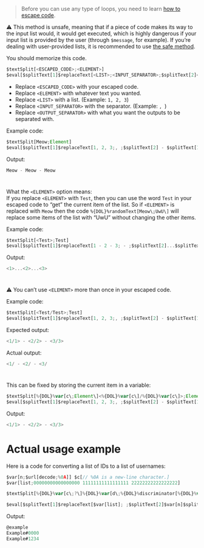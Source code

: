 > Before you can use any type of loops, you need to learn [how to escape code](../main/Escaping.md).

:warning: This method is unsafe, meaning that if a piece of code makes its way to the input list would, it would get executed, which is highly dangerous if your input list is provided by the user (through `$message`, for example). If you’re dealing with user-provided lists, it is recommended to use [the safe method](../For%20Each/Safe%20method.md).

You should memorize this code.
```js
$textSplit[<ESCAPED_CODE>;<ELEMENT>]
$eval[$splitText[1]$replaceText[<LIST>;<INPUT_SEPARATOR>;$splitText[2]<OUTPUT_SEPARATOR>$splitText[1]]$splitText[2]]
```
- Replace `<ESCAPED_CODE>` with your escaped code.
- Replace `<ELEMENT>` with whatever text you wanted.
- Replace `<LIST>` with a list. (Example: `1, 2, 3`)
- Replace `<INPUT_SEPARATOR>` with the separator. (Example: `, `)
- Replace `<OUTPUT_SEPARATOR>` with what you want the outputs to be separated with.

Example code:
```js
$textSplit[Meow;Element]
$eval[$splitText[1]$replaceText[1, 2, 3;, ;$splitText[2] - $splitText[1]]$splitText[2]]
```
Output:
```js
Meow - Meow - Meow
```

#

What the `<ELEMENT>` option means: \
If you replace `<ELEMENT>` with `Test`, then you can use the word `Test` in your escaped code to “get” the current item of the list. So if `<ELEMENT>` is replaced with `Meow` then the code `%{DOL}%randomText[Meow\;UwU\]` will replace some items of the list with “UwU” without changing the other items.

Example code:
```js
$textSplit[<Test>;Test]
$eval[$splitText[1]$replaceText[1 - 2 - 3; - ;$splitText[2]...$splitText[1]]$splitText[2]]
```
Output:
```js
<1>...<2>...<3>
```

#

:warning: You can’t use `<ELEMENT>` more than once in your escaped code.

Example code:
```js
$textSplit[<Test/Test>;Test]
$eval[$splitText[1]$replaceText[1, 2, 3;, ;$splitText[2] - $splitText[1]]$splitText[2]]
```
Expected output:
```js
<1/1> - <2/2> - <3/3>
```
Actual output:
```js
<1/ - <2/ - <3/
```

#

This can be fixed by storing the current item in a variable:
```js
$textSplit[%{DOL}%var[c\;Element\]<%{DOL}%var[c\]/%{DOL}%var[c\]>;Element]
$eval[$splitText[1]$replaceText[1, 2, 3;, ;$splitText[2] - $splitText[1]]$splitText[2]]
```
Output:
```js
<1/1> - <2/2> - <3/3>
```

# Actual usage example
Here is a code for converting a list of IDs to a list of usernames:
```js
$var[n;$url[decode;%0A]] $c[// %0A is a new-line character.]
$var[list;00000000000000000 11111111111111111 22222222222222222]

$textSplit[%{DOL}%var[c\;?\]%{DOL}%var[d\;%{DOL}%discriminator[%{DOL}%var[c\]\]\]%{DOL}%replaceText[%{DOL}%if[%{DOL}%var[d\]==0\]@.%{DOL}%else.#%{DOL}%var[d\]%{DOL}%endif\;.\;%{DOL}%username[%{DOL}%var[c\]\]\];?]

$eval[$splitText[1]$replaceText[$var[list]; ;$splitText[2]$var[n]$splitText[1]]$splitText[2]]
```
Output:
```js
@example
Example#0000
Example#1234
```
